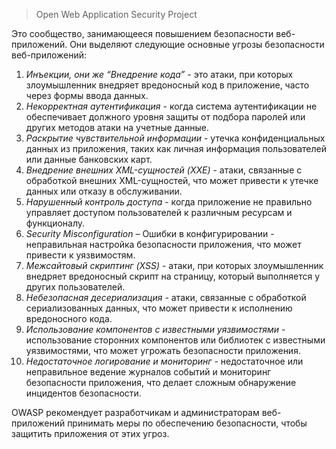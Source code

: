 > Open Web Application Security Project
 
Это сообщество, занимающееся повышением безопасности веб-приложений. Они выделяют следующие основные угрозы безопасности веб-приложений:

1. *Инъекции, они же “Внедрение кода”* - это атаки, при которых злоумышленник внедряет вредоносный код в приложение, часто через формы ввода данных.
2. *Некорректная аутентификация* - когда система аутентификации не обеспечивает должного уровня защиты от подбора паролей или других методов атаки на учетные данные.
3. *Раскрытие чувствительной информации* - утечка конфиденциальных данных из приложения, таких как личная информация пользователей или данные банковских карт.
4. *Внедрение внешних XML-сущностей (XXE)* - атаки, связанные с обработкой внешних XML-сущностей, что может привести к утечке данных или отказу в обслуживании.
5. *Нарушенный контроль доступа* - когда приложение не правильно управляет доступом пользователей к различным ресурсам и функционалу.
6. *Security Misconfiguration* – Ошибки в конфигурировании - неправильная настройка безопасности приложения, что может привести к уязвимостям.
7. *Межсайтовый скриптинг (XSS)* - атаки, при которых злоумышленник внедряет вредоносный скрипт на страницу, который выполняется у других пользователей.
8. *Небезопасная десериализация* - атаки, связанные с обработкой сериализованных данных, что может привести к исполнению вредоносного кода.
9. *Использование компонентов с известными уязвимостями* - использование сторонних компонентов или библиотек с известными уязвимостями, что может угрожать безопасности приложения.
10. *Недостаточное логирование и мониторинг* - недостаточное или неправильное ведение журналов событий и мониторинг безопасности приложения, что делает сложным обнаружение инцидентов безопасности.

OWASP рекомендует разработчикам и администраторам веб-приложений принимать меры по обеспечению безопасности, чтобы защитить приложения от этих угроз.